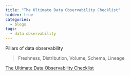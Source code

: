 ```yaml
---
title: "The Ultimate Data Observability Checklist"
hidden: true
categories:
  - blogs
tags:
  - data observability
---
```


Pillars of data observability

> Freshness, Distribution, Volume, Schema, Lineage

[The Ultimate Data Observability Checklist](https://f.hubspotusercontent30.net/hubfs/20172935/The-Ultimate-Data-Observability-Checklist.pdf)

